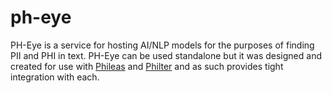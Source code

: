 # ph-eye

PH-Eye is a service for hosting AI/NLP models for the purposes of finding PII and PHI in text. PH-Eye can be used standalone but it was designed and created for use with [Phileas](https://github.com/philterd/phileas) and [Philter](https://github.com/philterd/philter) and as such provides tight integration with each.